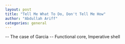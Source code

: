 ```yaml
---
layout: post
title: "Tell Me What To Do, Don't Tell Me How"
author: "Abdullah Ariff"
categories: general
---
```



-- The case of Garcia
-- Functional core, Imperative shell
